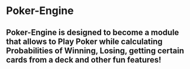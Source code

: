 # Poker-Engine
<h2>Poker-Engine is designed to become a module that allows to Play Poker while calculating Probabilities of Winning, Losing, getting certain cards from a deck and other fun features!</h2>
<br>
